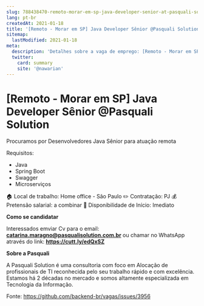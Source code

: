 ```yaml
---
slug: 788438470-remoto-morar-em-sp-java-developer-senior-at-pasquali-solution
lang: pt-br
createdAt: 2021-01-18
title: '[Remoto - Morar em SP] Java Developer Sênior @Pasquali Solution - Vaga de Emprego'
sitemap:
  lastModified: 2021-01-18
meta:
  description: 'Detalhes sobre a vaga de emprego: [Remoto - Morar em SP] Java Developer Sênior @Pasquali Solution'
  twitter:
    card: summary
    site: '@nawarian'
---
```


# [Remoto - Morar em SP] Java Developer Sênior @Pasquali Solution

Procuramos por Desenvolvedores Java Sênior para atuação remota

Requisitos:
-  Java
- Spring Boot
- Swagger
- Microserviços

🏠 Local de trabalho: Home office - São Paulo
✏️ Contratação: PJ
💰 Pretensão salarial: a combinar
📆 Disponibilidade de Início: Imediato


**Como se candidatar**

Interessados emviar Cv para o email: **catarina.maragno@pasqualisolution.com.br**
 ou chamar no WhatsApp através do link: **https://cutt.ly/edQxSZ**

**Sobre a Pasquali**

A Pasquali Solution é uma consultoria com foco em Alocação de profissionais de TI reconhecida pelo seu trabalho rápido e com excelência.
Estamos há 2 décadas no mercado e somos altamente especializada em Tecnologia da Informação.


Fonte: https://github.com/backend-br/vagas/issues/3956